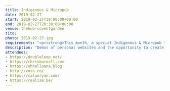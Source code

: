 ```yaml
---
title: Indigenous & Micropub
date: 2019-02-27
start: 2019-02-27T19:00:00+00:00
end: 2019-02-27T20:30:00+00:00
venue: thehub-coventgarden
tito:
photo: 2019-02-27.jpg
requirements: "<p><strong>This month, a special Indigenous & Micropub themed event. <a rel='noreferrer noopener' href='https://realize.be/'>Kristof De Jaeger</a> will be in town and is interested in learning experiences and opinions about his app <a rel='noreferrer noopener' href='https://indieweb.org/Indigenous_for_Android'>Indigenous for Android</a></strong>.</p><p>For anyone new or interested in Micropub we'll be discussing that as well.</p><p>Join us anytime from 18:30 onwards at Proven Dough cafe below Hub by Premier Inn hotel in Covent Garden. The main event starts at 19:00. No need to check-in at the venue, just look out for <a rel='noreferrer noopener' href='http://ohhelloana.blog'>Ana</a>, <a rel='noreferrer noopener' href='https://calumryan.com'>Calum</a> or <a rel='noreferrer noopener' href='https://doubleloop.net'>Neil</a> usually sitting towards the back of the cafe</p><p>There are a couple of different ways you can register for Homebrew Website Club London:</p>"
description: "Demos of personal websites and the opportunity to create, update or experiment on your personal website"
attendees:
- https://doubleloop.net/
- https://chrisburnell.com
- https://ohhelloana.blog
- http://voss.co/
- https://calumryan.com/
- https://realize.be/
---
```

